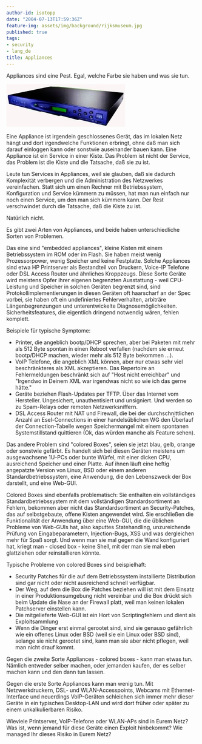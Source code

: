 ```yaml
---
author-id: isotopp
date: "2004-07-13T17:59:36Z"
feature-img: assets/img/background/rijksmuseum.jpg
published: true
tags:
- security
- lang_de
title: Appliances
---
```

Appliances sind eine Pest. Egal, welche Farbe sie haben und was sie tun.

![](/uploads/appliance.jpg)

Eine Appliance ist irgendein geschlossenes Gerät, das im lokalen Netz hängt und dort irgendwelche Funktionen erbringt, ohne daß man sich darauf einloggen kann oder sonstwie auseinander bauen kann. Eine Appliance ist ein Service in einer Kiste. Das Problem ist nicht der Service, das Problem ist die Kiste und die Tatsache, daß sie zu ist.

Leute tun Services in Appliances, weil sie glauben, daß sie dadurch Komplexität verbergen und die Administration des Netzwerkes vereinfachen. Statt sich um einen Rechner mit Betriebssystem, Konfiguration und Service kümmern zu müssen, hat man nun einfach nur noch einen Service, um den man sich kümmern kann. Der Rest verschwindet durch die Tatsache, daß die Kiste zu ist.

Natürlich nicht.

Es gibt zwei Arten von Appliances, und beide haben unterschiedliche Sorten von Problemen. 

Das eine sind "embedded appliances", kleine Kisten mit einem Betriebssystem im ROM oder im Flash. Sie haben meist wenig Prozessorpower, wenig Speicher und keine Festplatte. Solche Appliances sind etwa HP Printserver als Bestandteil von Druckern, Voice-IP Telefone oder DSL Access Router und ähnliches Kroppzeugs. Diese Sorte Geräte wird meistens Opfer ihrer eigenen begrenzten Ausstattung - weil CPU-Leistung und Speicher in solchen Geräten begrenzt sind, sind Protokollimplementierungen in diesen Geräten oft haarscharf an der Spec vorbei, sie haben oft ein undefiniertes Fehlerverhalten, arbiträre Längenbegrenzungen und unterentwickelte Diagnosemöglichkeiten. Sicherheitsfeatures, die eigentlich dringend notwendig wären, fehlen komplett.

Beispiele für typische Symptome: 

- Printer, die angeblich bootp/DHCP sprechen, aber bei Paketen mit mehr als 512 Byte spontan in einen Reboot verfallen (nachdem sie erneut bootp/DHCP machen, wieder mehr als 512 Byte bekommen ...).
- VoIP Telefone, die angeblich XML können, aber nur etwas sehr viel beschränkteres als XML akzeptieren. Das Repertoire an Fehlermeldungen beschränkt sich auf "Host nicht erreichbar" und "Irgendwo in Deinem XML war irgendwas nicht so wie ich das gerne hätte."
- Geräte beziehen Flash-Updates per TFTP. Über das Internet vom Hersteller. Ungesichert, unauthentisiert und unsigniert. Und werden so zu Spam-Relays oder remoten Netzwerksniffern.
- DSL Access Router mit NAT und Firewall, die bei der durchschnittlichen Anzahl an Esel-Connections in einer handelsüblichen WG den Überlauf der Connection-Tabelle wegen Speichermangel mit einem spontanen Systemstillstand quittieren (Ok, das würden manche als Feature sehen).

Das andere Problem sind "colored Boxes", seien sie jetzt blau, gelb, orange oder sonstwie gefärbt. Es handelt sich bei diesen Geräten meistens um ausgewachsene 1U-PCs oder bunte Würfel, mit einer dicken CPU, ausreichend Speicher und einer Platte. Auf ihnen läuft eine heftig angepatzte Version von Linux, BSD oder einem anderen Standardbetriebssystem, eine Anwendung, die den Lebenszweck der Box darstellt, und eine Web-GUI.

Colored Boxes sind ebenfalls problematisch: Sie enthalten ein vollständiges Standardbetriebssystem mit dem vollständigen Standardsortiment an Fehlern, bekommen aber nicht das Standardsortiment an Security-Patches, das auf selbstgebaute, offene Kisten angewendet wird. Sie erschließen die Funktionalität der Anwendung über eine Web-GUI, die die üblichen Probleme von Web-GUIs hat, also kaputtes Statehandling, unzureichende Prüfung von Eingabeparametern, Injection-Bugs, XSS und was dergleichen mehr für Spaß sorgt. Und wenn man sie mal gegen die Wand konfiguriert hat, kriegt man - closed box - keine Shell, mit der man sie mal eben glattziehen oder reinstallieren könnte.

Typische Probleme von colored Boxes sind beispielhaft: 

- Security Patches für die auf dem Betriebssystem installierte Distribution sind gar nicht oder nicht ausreichend schnell verfügbar.
- Der Weg, auf dem die Box die Patches beziehen will ist mit dem Einsatz in einer Produktionsumgebung nicht vereinbar und die Box drückt sich beim Update die Nase an der Firewall platt, weil man keinen lokalen Patchserver einstellen kann.
- Die mitgelieferte Web-GUI ist ein Hort von Scriptingfehlern und dient als Exploitsammlung
- Wenn die Dinger erst einmal gerootet sind, sind sie genauso gefährlich wie ein offenes Linux oder BSD (weil sie ein Linux oder BSD sind), solange sie nicht gerootet sind, kann man sie aber nicht pflegen, weil man nicht drauf kommt.

Gegen die zweite Sorte Appliances - colored boxes - kann man etwas tun. Nämlich entweder selber machen, oder jemanden kaufen, der es selber machen kann und den dann tun lassen.

Gegen die erste Sorte Appliances kann man wenig tun. Mit Netzwerkdruckern, DSL- und WLAN-Accesspoints, Webcams mit Ethernet-Interface und neuerdings VoIP-Geräten schleichen sich immer mehr dieser Geräte in ein typisches Desktop-LAN und wird dort früher oder später zu einem unkalkulierbaren Risiko.

Wieviele Printserver, VoIP-Telefone oder WLAN-APs sind in Eurem Netz? Was ist, wenn jemand für diese Geräte einen Exploit hinbekommt? Wie managed Ihr dieses Risiko in Eurem Netz?

